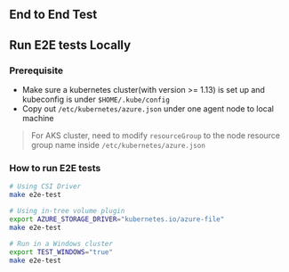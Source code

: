 ## End to End Test

## Run E2E tests Locally
### Prerequisite
 - Make sure a kubernetes cluster(with version >= 1.13) is set up and kubeconfig is under `$HOME/.kube/config`
 - Copy out `/etc/kubernetes/azure.json` under one agent node to local machine
 > For AKS cluster, need to modify `resourceGroup` to the node resource group name inside `/etc/kubernetes/azure.json`

### How to run E2E tests

```bash
# Using CSI Driver
make e2e-test

# Using in-tree volume plugin
export AZURE_STORAGE_DRIVER="kubernetes.io/azure-file"
make e2e-test

# Run in a Windows cluster
export TEST_WINDOWS="true"
make e2e-test
```

